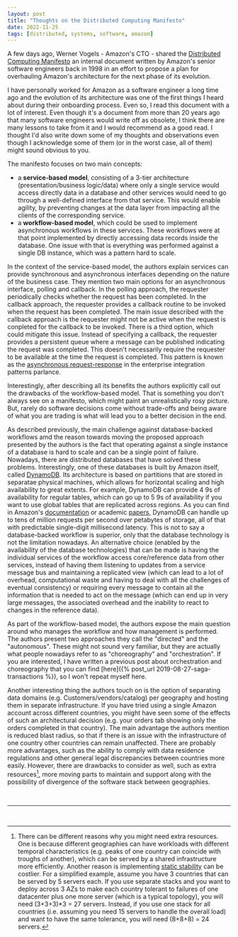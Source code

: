 ```yaml
---
layout: post
title: "Thoughts on the Distributed Computing Manifesto"
date: 2022-11-25
tags: [distributed, systems, software, amazon]
---
```


A few days ago, Werner Vogels - Amazon's CTO - shared the [Distributed Computing Manifesto](https://www.allthingsdistributed.com/2022/11/amazon-1998-distributed-computing-manifesto.html) an internal document written by Amazon's senior software engineers back in 1998 in an effort to propose a plan for overhauling Amazon's architecture for the next phase of its evolution.

I have personally worked for Amazon as a software engineer a long time ago and the evolution of its architecture was one of the first things I heard about during their onboarding process. Even so, I read this document with a lot of interest. Even though it's a document from more than 20 years ago that many software engineers would write off as obsolete, I think there are many lessons to take from it and I would recommend as a good read. I thought I'd also write down some of my thoughts and observations even though I acknowledge some of them (or in the worst case, all of them) might sound obvious to you. 

The manifesto focuses on two main concepts: 
* a **service-based model**, consisting of a 3-tier architecture (presentation/business logic/data) where only a single service would access directly data in a database and other services would need to go through a well-defined interface from that service. This would enable agility, by preventing changes at the data layer from impacting all the clients of the corresponding service. 
* a **workflow-based model**, which could be used to implement asynchronous workflows in these services. These workflows were at that point implemented by directly accessing data records inside the database. One issue with that is everything was performed against a single DB instance, which was a pattern hard to scale. 

In the context of the service-based model, the authors explain services can provide synchronous and asynchronous interfaces depending on the nature of the business case. They mention two main options for an asynchronous interface, polling and callback. In the polling approach, the requester periodically checks whether the request has been completed. In the callback approach, the requester provides a callback routine to be invoked when the request has been completed. The main issue described with the callback approach is the requester might not be active when the request is conpleted for the callback to be invoked. There is a third option, which could mitigate this issue. Instead of specifying a callback, the requester provides a persistent queue where a message can be published indicating the request was completed. This doesn't necessarily require the requester to be available at the time the request is completed. This pattern is known as the [asynchronous request-response](https://www.enterpriseintegrationpatterns.com/patterns/conversation/RequestResponse.html) in the enterprise integration patterns parlance.  

Interestingly, after describing all its benefits the authors explicitly call out the drawbacks of the workflow-based model. That is something you don't always see on a manifesto, which might paint an unrealistically rosy picture. But, rarely do software decisions come without trade-offs and being aware of what you are trading is what will lead you to a better decision in the end.

As described previously, the main challenge against database-backed workflows amd the reason towards moving the proposed approach  presented by the authors is the fact that operating against a single instance of a database is hard to scale and can be a single point of failure. Nowadays, there are distributed databases that have solved these problems. Interestingly, one of these databases is built by Amazon itself, called [DynamoDB](https://aws.amazon.com/dynamodb/). Its architecture is based on partitions that are stored in separatae physical machines, which allows for horizontal scaling and high availability to great extents. For example, DynamoDB can provide 4 9s of availability for regular tables, which can go up to 5 9s of availability if you want to use global tables that are replicated across regions. As you can find in Amazon's [documentation](https://docs.aws.amazon.com/whitepapers/latest/big-data-analytics-options/amazon-dynamodb.html) or academic [papers](https://www.usenix.org/system/files/atc22-elhemali.pdf), DynamoDB can handle up to tens of million requests per second over petabytes of storage, all of that with predictable single-digit millisecond latency. This is not to say a database-backed workflow is superior, only that the database technology is not the limitation nowadays. An alternative choice (enabled by the availability of the database technologies) that can be made is having the individual services of the workflow access core/reference data from other services, instead of having them listening to updates from a service message bus and maintaining a replicated view (which can lead to a lot of overhead, computational waste and having to deal with all the challenges of eventual consistency) or requiring every message to contain all the information that is needed to act on the message (which can end up in very large messages, the associated overhead and the inability to react to changes in the reference data).

As part of the workflow-based model, the authors expose the main question around who manages the workflow and how management is performed. The authors present two approaches they call the "directed" and the "autonomous". These might not sound very familiar, but they are actually what people nowadays refer to as "choreography" and "orchestration". If you are interested, I have written a previous post about orchestration and choreography that you can find [here]({% post_url 2019-08-27-saga-transactions %}), so I  won't repeat myself here. 

Another interesting thing the authors touch on is the option of separating data domains (e.g. Customers/vendors/catalog) per geography and hosting them in separate infrastructure. If you have tried using a single Amazon account across different countries, you might have seen some of the effects of such an architectural decision (e.g. your orders tab showing only the orders completed in that country). The main advantage the authors mention is reduced blast radius, so that if there is an issue with the infrastructure of one country other countries can remain unaffected. There are probably more advantages, such as the ability to comply with data residence regulations and other general legal discrepancies between countries more easily. However, there are drawbacks to consider as well, such as extra resources[^static_stability], more moving parts to maintain and support along with the possibility of divergence of the software stack between geographies.

<br/>

-------------------------------------------------------

<br/>

[^static_stability]: There can be different reasons why you might need extra resources. One is because different geographies can have workloads with different temporal characteristics (e.g. peaks of one country can coincide with troughs of another), which can be served by a shared infrastructure more efficiently. Another reason is implementing [static stability](https://aws.amazon.com/builders-library/static-stability-using-availability-zones/) can be costlier. For a simplified example, assume you have 3 countries that can be served by 5 servers each. If you use separate stacks and you want to deploy across 3 AZs to make each country tolerant to failures of one datacenter plus one more server (which is a typical topology), you will need (3+3+3)*3 = 27 servers. Instead, if you use one stack for all countries (i.e. assuming you need 15 servers to handle the overall load) and want to have the same tolerance, you will need (8+8+8) = 24 servers.